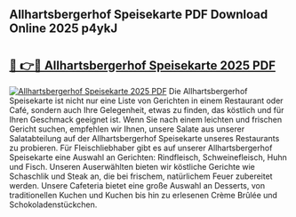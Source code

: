 ## Allhartsbergerhof Speisekarte PDF Download Online 2025 p4ykJ

# <h2><a href="http://gc9zv8.nevu.top/?p=Allhartsbergerhof+Speisekarte">🔗 👉🔴 Allhartsbergerhof Speisekarte 2025 PDF</a></h2>

[![Allhartsbergerhof Speisekarte 2025 PDF](https://i.imgur.com/dBaPXMq.png)](http://gc9zv8.nevu.top/?p=Allhartsbergerhof+Speisekarte)
Die Allhartsbergerhof Speisekarte ist nicht nur eine Liste von Gerichten in einem Restaurant oder Café, sondern auch Ihre Gelegenheit, etwas zu finden, das köstlich und für Ihren Geschmack geeignet ist. Wenn Sie nach einem leichten und frischen Gericht suchen, empfehlen wir Ihnen, unsere Salate aus unserer Salatabteilung auf der Allhartsbergerhof Speisekarte unseres Restaurants zu probieren. Für Fleischliebhaber gibt es auf unserer Allhartsbergerhof Speisekarte eine Auswahl an Gerichten: Rindfleisch, Schweinefleisch, Huhn und Fisch. Unseren Auserwählten bieten wir köstliche Gerichte wie Schaschlik und Steak an, die bei frischem, natürlichem Feuer zubereitet werden. Unsere Cafeteria bietet eine große Auswahl an Desserts, von traditionellen Kuchen und Kuchen bis hin zu erlesenen Crème Brûlée und Schokoladenstückchen.
